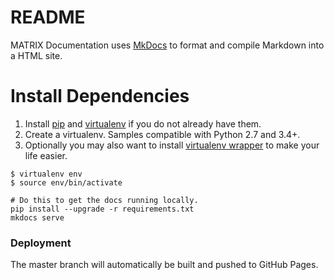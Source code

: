 # README

MATRIX Documentation uses [MkDocs](http://www.mkdocs.org/) to format and compile Markdown into a HTML site.

# Install Dependencies
1. Install [pip](https://pip.pypa.io/) and [virtualenv](https://virtualenv.pypa.io/) if you do not already have them.
2. Create a virtualenv. Samples compatible with Python 2.7 and 3.4+.
3. Optionally you may also want to install [virtualenv wrapper](https://virtualenvwrapper.readthedocs.io/en/latest/)
   to make your life easier.

```
$ virtualenv env
$ source env/bin/activate
```

```
# Do this to get the docs running locally.
pip install --upgrade -r requirements.txt
mkdocs serve
```

### Deployment
The master branch will automatically be built and pushed to GitHub Pages.
